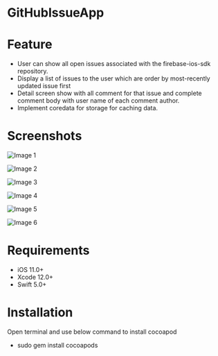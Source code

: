 # GitHubIssueApp

# Feature

- User can show all open issues associated with the firebase-ios-sdk repository.
- Display a list of issues to the user which are order by most-recently updated issue first
- Detail screen show with all comment for that issue and complete comment body with user name of each comment author.
- Implement coredata for storage for caching data.

# Screenshots
![Image 1](https://user-images.githubusercontent.com/56722459/71956979-8dead900-3212-11ea-8993-9c3471cf2a7a.png)

![Image 2](https://user-images.githubusercontent.com/56722459/71956980-8e836f80-3212-11ea-93ac-43f5a1244614.png)

![Image 3](https://user-images.githubusercontent.com/56722459/71956982-8e836f80-3212-11ea-8c63-b685d65ebdd2.png)

![Image 4](https://user-images.githubusercontent.com/56722459/71956983-8e836f80-3212-11ea-90c6-31a9cc53ec0c.png)

![Image 5](https://user-images.githubusercontent.com/56722459/71956984-8e836f80-3212-11ea-8898-1f6c0218196a.png)

![Image 6](https://user-images.githubusercontent.com/56722459/71956985-8f1c0600-3212-11ea-8ee6-d95ce8cb1ac5.png)


# Requirements

- iOS 11.0+
- Xcode 12.0+
- Swift 5.0+

# Installation

Open terminal and use below command to install cocoapod

- sudo gem install cocoapods
